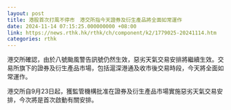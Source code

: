 ```yaml
---
layout: post
title: 港股首次打風不停市　港交所指今天證券及衍生產品將全面如常運作
date: 2024-11-14 07:15:25.000000000 +08:00
link: https://news.rthk.hk/rthk/ch/component/k2/1779025-20241114.htm
categories: rthk
---
```


港交所確認，由於八號颱風警告訊號仍然生效，惡劣天氣交易安排將繼續生效。交易所旗下的證券及衍生產品市場，包括滬深港通及收市後交易時段，今天將全面如常運作。

港交所自9月23日起，獲監管機構批准在證券及衍生產品市場實施惡劣天氣交易安排，今次將是首次啟動有關安排。
